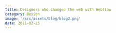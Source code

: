 ```yaml
---
title: Designers who changed the web with Webflow
category: Design
image: '/src/assets/blog/blog2.png'
date: 2021-02-25
---
```

